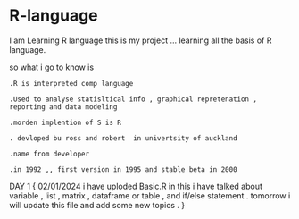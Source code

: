 # R-language

I am Learning R language this is my project ... learning all the basis of R language.

so what i go to know is 

    .R is interpreted comp language
    
    .Used to analyse statisltical info , graphical repretenation ,
    reporting and data modeling

    .morden implention of S is R 

    . devloped bu ross and robert  in univertsity of auckland

    .name from developer

    .in 1992 ,, first version in 1995 and stable beta in 2000

DAY 1 {
02/01/2024 i have uploded Basic.R in this i have talked about variable , list , matrix , dataframe or table , and if/else statement . tomorrow i will update this file and add some new topics . 
}

